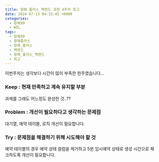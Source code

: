```yaml
---
title: 항해 플러스 백엔드 과정 4주차 회고
date: 2024-07-13 04:33:45 +0900
categories:
  - 항해99
  - WIL
tags:
  - 항해99
  - 항해플러스
  - 항해_플러스
  - 백엔드
  - 항해_플러스_백엔드
  - 회고
---
```


이번주차는 생각보다 시간이 많이 부족한 한주였습니다...


### **Keep : 현재 만족하고 계속 유지할 부분**

과제를 그래도 어느정도 완성한 것..??

### **Problem : 개선이 필요하다고 생각하는 문제점**

대기열, 예약 테이블, 로직 개선이 필요합니다. 

### **Try : 문제점을 해결하기 위해 시도해야 할 것**

예약 테이블의 경우 예약 상태 컬럼을 제거하고 5분 임시예약 상태로 생성 시간으로 체크하도록 개선이 필요합니다.
